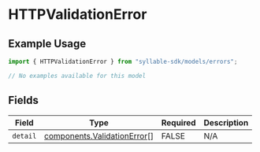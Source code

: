 # HTTPValidationError

## Example Usage

```typescript
import { HTTPValidationError } from "syllable-sdk/models/errors";

// No examples available for this model
```

## Fields

| Field                                                                      | Type                                                                       | Required                                                                   | Description                                                                |
| -------------------------------------------------------------------------- | -------------------------------------------------------------------------- | -------------------------------------------------------------------------- | -------------------------------------------------------------------------- |
| `detail`                                                                   | [components.ValidationError](/sdk-docs/models/components/validationerror)[] | FALSE                                                         | N/A                                                                        |